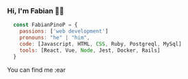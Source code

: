 ### Hi, I'm Fabian 👨‍💻
```js
  const FabianPinoP = {
    passions: ['web development']
    pronouns: "he" | "him",
    code: [Javascript, HTML, CSS, Ruby, Postgreql, MySql]
    tools: [React, Vue, Node, Jest, Docker, Rails]
  }
 ```
 You can find me :ear
<!--
**FabianPinoP/FabianPinoP** is a ✨ _special_ ✨ repository because its `README.md` (this file) appears on your GitHub profile.

Here are some ideas to get you started:

- 🔭 I’m currently working on ...
- 🌱 I’m currently learning ...
- 👯 I’m looking to collaborate on ...
- 🤔 I’m looking for help with ...
- 💬 Ask me about ...
- 📫 How to reach me: ...
- 😄 Pronouns: ...
- ⚡ Fun fact: ...
-->
